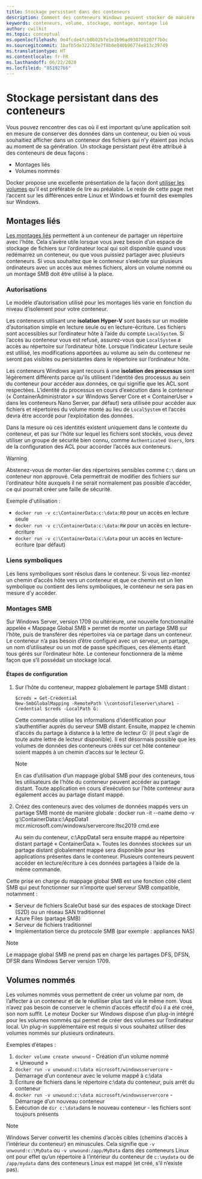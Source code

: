 ```yaml
---
title: Stockage persistant dans des conteneurs
description: Comment des conteneurs Windows peuvent stocker de manière persistante
keywords: conteneurs, volume, stockage, montage, montage lié
author: cwilhit
ms.topic: conceptual
ms.openlocfilehash: 0e4fcde4fcb0b02b7e1e1b96ad930703207f7b0c
ms.sourcegitcommit: 1bafb5de322763e7f8b0e840b96774e813c39749
ms.translationtype: HT
ms.contentlocale: fr-FR
ms.lasthandoff: 06/22/2020
ms.locfileid: "85192766"
---
```

# <a name="persistent-storage-in-containers"></a>Stockage persistant dans des conteneurs

<!-- Great diagram would be great! -->

Vous pouvez rencontrer des cas où il est important qu’une application soit en mesure de conserver des données dans un conteneur, ou bien où vous souhaitiez afficher dans un conteneur des fichiers qui n’y étaient pas inclus au moment de sa génération. Un stockage persistant peut être attribué à des conteneurs de deux façons :

- Montages liés
- Volumes nommés

Docker propose une excellente présentation de la façon dont [utiliser les volumes](https://docs.docker.com/engine/admin/volumes/volumes/) qu’il est préférable de lire au préalable. Le reste de cette page met l’accent sur les différences entre Linux et Windows et fournit des exemples sur Windows.

## <a name="bind-mounts"></a>Montages liés

[Les montages liés](https://docs.docker.com/engine/admin/volumes/bind-mounts/) permettent à un conteneur de partager un répertoire avec l’hôte. Cela s’avère utile lorsque vous avez besoin d’un espace de stockage de fichiers sur l’ordinateur local qui soit disponible quand vous redémarrez un conteneur, ou que vous puissiez partager avec plusieurs conteneurs. Si vous souhaitez que le conteneur s’exécute sur plusieurs ordinateurs avec un accès aux mêmes fichiers, alors un volume nommé ou un montage SMB doit être utilisé à la place.

### <a name="permissions"></a>Autorisations

Le modèle d’autorisation utilisé pour les montages liés varie en fonction du niveau d’isolement pour votre conteneur.

Les conteneurs utilisant une **isolation Hyper-V** sont basés sur un modèle d’autorisation simple en lecture seule ou en lecture-écriture. Les fichiers sont accessibles sur l’ordinateur hôte à l’aide du compte `LocalSystem`. Si l’accès au conteneur vous est refusé, assurez-vous que `LocalSystem` a accès au répertoire sur l’ordinateur hôte. Lorsque l’indicateur Lecture seule est utilisé, les modifications apportées au volume au sein du conteneur ne seront pas visibles ou persistantes dans le répertoire sur l’ordinateur hôte.

Les conteneurs Windows ayant recours à une **isolation des processus** sont légèrement différents parce qu’ils utilisent l’identité des processus au sein du conteneur pour accéder aux données, ce qui signifie que les ACL sont respectées. L’identité du processus en cours d’exécution dans le conteneur (« ContainerAdministrator » sur Windows Server Core et « ContainerUser » dans les conteneurs Nano Server, par défaut) sera utilisée pour accéder aux fichiers et répertoires du volume monté au lieu de `LocalSystem` et l’accès devra être accordé pour l’exploitation des données.

Dans la mesure où ces identités existent uniquement dans le contexte du conteneur, et pas sur l’hôte sur lequel les fichiers sont stockés, vous devez utiliser un groupe de sécurité bien connu, comme `Authenticated Users`, lors de la configuration des ACL pour accorder l’accès aux conteneurs.

> [!WARNING]
> Abstenez-vous de monter-lier des répertoires sensibles comme `C:\` dans un conteneur non approuvé. Cela permettrait de modifier des fichiers sur l’ordinateur hôte auxquels il ne serait normalement pas possible d’accéder, ce qui pourrait créer une faille de sécurité.

Exemple d'utilisation :

- `docker run -v c:\ContainerData:c:\data:RO` pour un accès en lecture seule
- `docker run -v c:\ContainerData:c:\data:RW` pour un accès en lecture-écriture
- `docker run -v c:\ContainerData:c:\data` pour un accès en lecture-écriture (par défaut)

### <a name="symlinks"></a>Liens symboliques

Les liens symboliques sont résolus dans le conteneur. Si vous liez-montez un chemin d’accès hôte vers un conteneur et que ce chemin est un lien symbolique ou contient des liens symboliques, le conteneur ne sera pas en mesure d’y accéder.

### <a name="smb-mounts"></a>Montages SMB

Sur Windows Server, version 1709 ou ultérieure, une nouvelle fonctionnalité appelée « Mappage Global SMB » permet de monter un partage SMB sur l’hôte, puis de transférer des répertoires via ce partage dans un conteneur. Le conteneur n’a pas besoin d’être configuré avec un serveur, un partage, un nom d’utilisateur ou un mot de passe spécifiques, ces éléments étant tous gérés sur l’ordinateur hôte. Le conteneur fonctionnera de la même façon que s’il possédait un stockage local.

#### <a name="configuration-steps"></a>Étapes de configuration

1. Sur l’hôte du conteneur, mappez globalement le partage SMB distant :
    ```
    $creds = Get-Credential
    New-SmbGlobalMapping -RemotePath \\contosofileserver\share1 -Credential $creds -LocalPath G:
    ```
    Cette commande utilise les informations d’identification pour s’authentifier auprès du serveur SMB distant. Ensuite, mappez le chemin d’accès du partage à distance à la lettre de lecteur G: (il peut s’agir de toute autre lettre de lecteur disponible). Il est désormais possible que les volumes de données des conteneurs créés sur cet hôte conteneur soient mappés à un chemin d’accès sur le lecteur G.

    > [!NOTE]
    > En cas d’utilisation d’un mappage global SMB pour des conteneurs, tous les utilisateurs de l’hôte du conteneur peuvent accéder au partage distant. Toute application en cours d’exécution sur l’hôte conteneur aura également accès au partage distant mappé.

2. Créez des conteneurs avec des volumes de données mappés vers un partage SMB monté de manière globale : docker run -it --name demo -v g:\ContainerData:c:\AppData1 mcr.microsoft.com/windows/servercore:ltsc2019 cmd.exe

    Au sein du conteneur, c:\AppData1 sera ensuite mappé au répertoire distant partagé « ContainerData ». Toutes les données stockées sur un partage distant globalement mappé sera disponible pour les applications présentes dans le conteneur. Plusieurs conteneurs peuvent accéder en lecture/écriture à ces données partagées à l’aide de la même commande.

Cette prise en charge du mappage global SMB est une fonction côté client SMB qui peut fonctionner sur n’importe quel serveur SMB compatible, notamment :

- Serveur de fichiers ScaleOut basé sur des espaces de stockage Direct (S2D) ou un réseau SAN traditionnel
- Azure Files (partage SMB)
- Serveur de fichiers traditionnel
- Implémentation tierce du protocole SMB (par exemple : appliances NAS)

> [!NOTE]
> Le mappage global SMB ne prend pas en charge les partages DFS, DFSN, DFSR dans Windows Server version 1709.

## <a name="named-volumes"></a>Volumes nommés

Les volumes nommés vous permettent de créer un volume par nom, de l’affecter à un conteneur et de le réutiliser plus tard via le même nom. Vous n’avez pas besoin de conserver le chemin d’accès effectif d’où il a été créé, son nom suffit. Le moteur Docker sur Windows dispose d’un plug-in intégré pour les volumes nommés qui permet de créer des volumes sur l’ordinateur local. Un plug-in supplémentaire est requis si vous souhaitez utiliser des volumes nommés sur plusieurs ordinateurs.

Exemples d’étapes :

1. `docker volume create unwound` - Création d’un volume nommé « Unwound »
2. `docker run -v unwound:c:\data microsoft/windowsservercore` - Démarrage d’un conteneur avec le volume mappé à c:\data
3. Écriture de fichiers dans le répertoire c:\data du conteneur, puis arrêt du conteneur
4. `docker run -v unwound:c:\data microsoft/windowsservercore` - Démarrage d’un nouveau conteneur
5. Exécution de `dir c:\data`dans le nouveau conteneur - les fichiers sont toujours présents

> [!NOTE]
> Windows Server convertit les chemins d’accès cibles (chemins d’accès à l’intérieur du conteneur) en minuscules. Cela signifie que `-v unwound:c:\MyData` ou `-v unwound:/app/MyData` dans des conteneurs Linux ont pour effet qu’un répertoire à l’intérieur du conteneur de `c:\mydata` ou de `/app/mydata` dans des conteneurs Linux est mappé (et créé, s’il n’existe pas).
